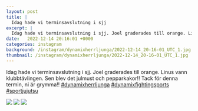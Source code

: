 ```yaml
---
layout: post
title: |
  Idag hade vi terminsavslutning i sjj
excerpt: |
  Idag hade vi terminsavslutning i sjj. Joel graderades till orange. Linus vann klubbtävlingen. Sen blev det julmust och pepparkakor!! Tack för denna termin, ni är grymma!!   
date:   2022-12-14 20:16:01 +0000
categories: instagram
background: /instagram/dynamixherrljunga/2022-12-14_20-16-01_UTC_1.jpg
thumbnail: /instagram/dynamixherrljunga/2022-12-14_20-16-01_UTC_1.jpg
---
```

Idag hade vi terminsavslutning i sjj. Joel graderades till orange. Linus vann klubbtävlingen. Sen blev det julmust och pepparkakor!! Tack för denna termin, ni är grymma!! [#dynamixherrljunga](https://www.instagram.com/explore/tags/dynamixherrljunga/) [#dynamixfightingsports](https://www.instagram.com/explore/tags/dynamixfightingsports/) [#sportjujutsu](https://www.instagram.com/explore/tags/sportjujutsu/)



<img src='/www-dynamix-herrljunga/instagram/dynamixherrljunga/2022-12-14_20-16-01_UTC_1.jpg' class='img-fluid' />


<img src='/www-dynamix-herrljunga/instagram/dynamixherrljunga/2022-12-14_20-16-01_UTC_2.jpg' class='img-fluid' />


<img src='/www-dynamix-herrljunga/instagram/dynamixherrljunga/2022-12-14_20-16-01_UTC_3.jpg' class='img-fluid' />
